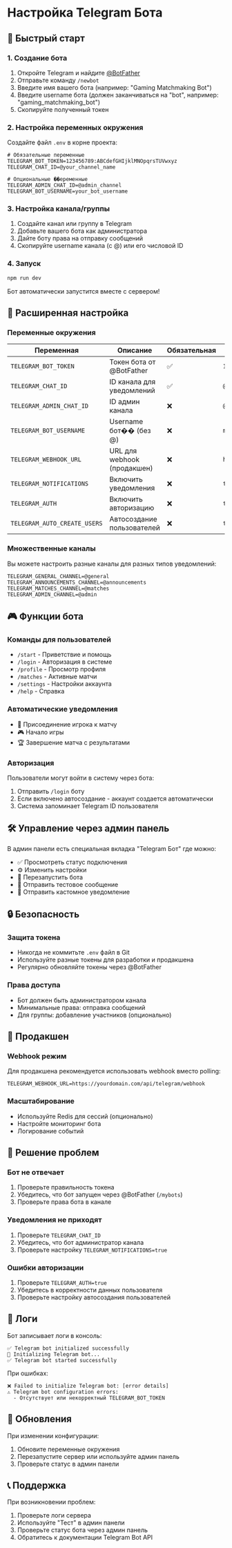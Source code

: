 # Настройка Telegram Бота

## 🚀 Быстрый старт

### 1. Создание бота

1. Откройте Telegram и найдите [@BotFather](https://t.me/BotFather)
2. Отправьте команду `/newbot`
3. Введите имя вашего бота (например: "Gaming Matchmaking Bot")
4. Введите username бота (должен заканчиваться на "bot", например: "gaming_matchmaking_bot")
5. Скопируйте полученный токен

### 2. Настройка переменных окружения

Создайте файл `.env` в корне проекта:

```env
# Обязательные переменные
TELEGRAM_BOT_TOKEN=123456789:ABCdefGHIjklMNOpqrsTUVwxyz
TELEGRAM_CHAT_ID=@your_channel_name

# Опциональные ��еременные
TELEGRAM_ADMIN_CHAT_ID=@admin_channel
TELEGRAM_BOT_USERNAME=your_bot_username
```

### 3. Настройка канала/группы

1. Создайте канал или группу в Telegram
2. Добавьте вашего бота как администратора
3. Дайте боту права на отправку сообщений
4. Скопируйте username канала (с @) или его числовой ID

### 4. Запуск

```bash
npm run dev
```

Бот автоматически запустится вместе с сервером!

## 🔧 Расширенная настройка

### Переменные окружения

| Переменная                   | Описание                    | Обязательная | Пример             |
| ---------------------------- | --------------------------- | ------------ | ------------------ |
| `TELEGRAM_BOT_TOKEN`         | Токен бота от @BotFather    | ✅           | `123456789:ABC...` |
| `TELEGRAM_CHAT_ID`           | ID канала для уведомлений   | ✅           | `@my_channel`      |
| `TELEGRAM_ADMIN_CHAT_ID`     | ID админ канала             | ❌           | `@admin_channel`   |
| `TELEGRAM_BOT_USERNAME`      | Username бот�� (без @)      | ❌           | `my_bot`           |
| `TELEGRAM_WEBHOOK_URL`       | URL для webhook (продакшен) | ❌           | `https://...`      |
| `TELEGRAM_NOTIFICATIONS`     | Включить уведомления        | ❌           | `true`             |
| `TELEGRAM_AUTH`              | Включить авторизацию        | ❌           | `true`             |
| `TELEGRAM_AUTO_CREATE_USERS` | Автосоздание пользователей  | ❌           | `true`             |

### Множественные каналы

Вы можете настроить разные каналы для разных типов уведомлений:

```env
TELEGRAM_GENERAL_CHANNEL=@general
TELEGRAM_ANNOUNCEMENTS_CHANNEL=@announcements
TELEGRAM_MATCHES_CHANNEL=@matches
TELEGRAM_ADMIN_CHANNEL=@admin
```

## 🎮 Функции бота

### Команды для пользователей

- `/start` - Приветствие и помощь
- `/login` - Авторизация в системе
- `/profile` - Просмотр профиля
- `/matches` - Активные матчи
- `/settings` - Настройки аккаунта
- `/help` - Справка

### Автоматические уведомления

- 👤 Присоединение игрока к матчу
- 🎮 Начало игры
- 🏆 Завершение матча с результатами

### Авторизация

Пользователи могут войти в систему через бота:

1. Отправить `/login` боту
2. Если включено автосоздание - аккаунт создается автоматически
3. Система запоминает Telegram ID пользователя

## 🛠 Управление через админ панель

В админ панели есть специальная вкладка "Telegram Бот" где можно:

- ✅ Просмотреть статус подключения
- ⚙️ Изменить настройки
- 🔄 Перезапустить бота
- 📨 Отправить тестовое сообщение
- 📢 Отправить кастомное уведомление

## 🔒 Безопасность

### Защита токена

- Никогда не коммитьте `.env` файл в Git
- Используйте разные токены для разработки и продакшена
- Регулярно обновляйте токены через @BotFather

### Права доступа

- Бот должен быть администратором канала
- Минимальные права: отправка сообщений
- Для группы: добавление участников (опционально)

## 🚀 Продакшен

### Webhook режим

Для продакшена рекомендуется использовать webhook вместо polling:

```env
TELEGRAM_WEBHOOK_URL=https://yourdomain.com/api/telegram/webhook
```

### Масштабирование

- Используйте Redis для сессий (опционально)
- Настройте мониторинг бота
- Логирование событий

## 🐛 Решение проблем

### Бот не отвечает

1. Проверьте правильность токена
2. Убедитесь, что бот запущен через @BotFather (`/mybots`)
3. Проверьте права бота в канале

### Уведомления не приходят

1. Проверьте `TELEGRAM_CHAT_ID`
2. Убедитесь, что бот администратор канала
3. Проверьте настройку `TELEGRAM_NOTIFICATIONS=true`

### Ошибки авторизации

1. Проверьте `TELEGRAM_AUTH=true`
2. Убедитесь в корректности данных пользователя
3. Проверьте настройку автосоздания пользователей

## 📝 Логи

Бот записывает логи в консоль:

```
✅ Telegram bot initialized successfully
🚀 Initializing Telegram bot...
✅ Telegram bot started successfully
```

При ошибках:

```
❌ Failed to initialize Telegram bot: [error details]
⚠️ Telegram bot configuration errors:
  - Отсутствует или некорректный TELEGRAM_BOT_TOKEN
```

## 🔄 Обновления

При изменении конфигурации:

1. Обновите переменные окружения
2. Перезапустите сервер или используйте админ панель
3. Проверьте статус в админ панели

## 📞 Поддержка

При возникновении проблем:

1. Проверьте логи сервера
2. Используйте "Тест" в админ панели
3. Проверьте статус бота через админ панель
4. Обратитесь к документации Telegram Bot API
